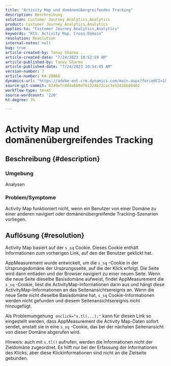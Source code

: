 ```yaml
---
title: "Activity Map und domänenübergreifendes Tracking"
description: Beschreibung
solution: Customer Journey Analytics,Analytics
product: Customer Journey Analytics,Analytics
applies-to: "Customer Journey Analytics,Analytics"
keywords: "KCS, Activity Map, Cross-Domain"
resolution: Resolution
internal-notes: null
bug: true
article-created-by: Tanay Sharma .
article-created-date: "7/24/2023 10:52:59 AM"
article-published-by: Tanay Sharma .
article-published-date: "7/24/2023 10:54:45 AM"
version-number: 7
article-number: KA-20866
dynamics-url: "https://adobe-ent.crm.dynamics.com/main.aspx?forceUCI=1&pagetype=entityrecord&etn=knowledgearticle&id=82ae1840-102a-ee11-bdf4-6045bd006239"
source-git-commit: 6240efc8d4a6b9df61224b72cac3e52d26b86402
workflow-type: tm+mt
source-wordcount: '220'
ht-degree: 3%

---
```


# Activity Map und domänenübergreifendes Tracking

## Beschreibung {#description}


### Umgebung

Analysen

### Problem/Symptome

Activity Map funktioniert nicht, wenn ein Benutzer von einer Domäne zu einer anderen navigiert oder domänenübergreifende Tracking-Szenarien vorliegen.


## Auflösung {#resolution}


Activity Map basiert auf der `s_sq` Cookie. Dieses Cookie enthält Informationen zum vorherigen Link, auf den der Benutzer geklickt hat.

AppMeasurement wurde entwickelt, um die `s_sq` -Cookie in der Ursprungsdomäne der Ursprungsseite, auf die der Klick erfolgt. Die Seite wird dann entladen und der Browser navigiert zu einer neuen Seite. Wenn die neue Seite dieselbe Basisdomäne aufweist, findet AppMeasurement die `s_sq` -Cookie, liest die ActivityMap-Informationen darin aus und hängt diese ActivityMap-Informationen an das Seitenansichtsereignis an. Wenn die neue Seite nicht dieselbe Basisdomäne hat, `s_sq` Cookie-Informationen werden nicht gefunden und diesem Seitenansichtsereignis nicht hinzugefügt.

Als Problemumgehung  `onclick="s.tl(...);"` kann für diesen Link so eingestellt werden, dass AppMeasurement die Activity Map-Daten sofort sendet, anstatt sie in eine `s_sq` -Cookie, das bei der nächsten Seitenansicht von dieser Domäne abgerufen wird.



Hinweis: auch mit `s.tl()` aufrufen, werden die Informationen nicht der Zieldomäne zugeordnet. Es hilft nur bei der Erfassung der Informationen des Klicks, aber diese Klickinformationen sind nicht an die Zielseite gebunden.




